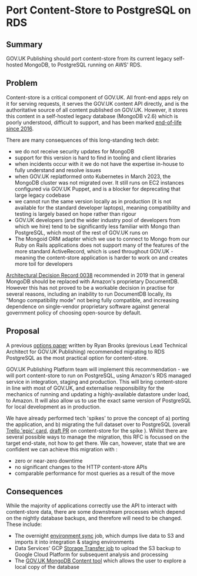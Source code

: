 # Port Content-Store to PostgreSQL on RDS

## Summary

GOV.UK Publishing should port content-store from its current legacy self-hosted MongoDB, to PostgreSQL running on AWS' RDS.

## Problem

Content-store is a critical component of GOV.UK. All front-end apps rely on it for serving requests, it serves the GOV.UK content API directly, and is the authoritative source of all content published on GOV.UK. However, it stores this content in a self-hosted legacy database (MongoDB v2.6) which is poorly understood, difficult to support, and has been marked [end-of-life since 2016](https://www.mongodb.com/blog/post/mongodb-2-6-end-of-life). 

There are many consequences of this long-standing tech debt: 

- we do not receive security updates for MongoDB
- support for this version is hard to find in tooling and client libraries 
- when incidents occur with it we do not have the expertise in-house to fully understand and resolve issues
- when GOV.UK replatformed onto Kubernetes in March 2023, the MongoDB cluster was not migrated over. It still runs on EC2 instances configured via GOV.UK Puppet, and is a blocker for deprecating that large legacy codebase
- we cannot run the same version locally as in production (it is not available for the standard developer laptops), meaning compatibility and testing is largely based on hope rather than rigour
- GOV.UK developers (and the wider industry pool of developers from which we hire) tend to be significantly less familiar with Mongo than PostgreSQL, which most of the rest of GOV.UK runs on
- The Mongoid ORM adapter which we use to connect to Mongo from our Ruby on Rails applications does not support many of the features of the more standard ActiveRecord, which is used throughout GOV.UK - meaning the content-store application is harder to work on and creates more toil for developers

[Architectural Decision Record 0038](https://docs.publishing.service.gov.uk/repos/govuk-aws/architecture/decisions/0038-mongo_replacement_by_documentdb.html) recommended in 2019 that in general MongoDB should be replaced with Amazon's proprietary DocumentDB. However this has not proved to be a workable decision in practise for several reasons, including an inability to run DocumentDB locally, its "Mongo compatibility mode" not being fully compatible, and increasing dependence on single-vendor proprietary software against general government policy of choosing open-source by default.


## Proposal


A previous [options paper](https://docs.google.com/document/d/1evZ6B3a2XMU8YgDruuS8idseqC38vcogo_bnIDshfrY/edit#) written by Ryan Brooks (previous Lead Technical Architect for GOV.UK Publishing) recommended migrating to RDS PostgreSQL as the most practical option for content-store.

GOV.UK Publishing Platform team will implement this recommendation - we will port content-store to run on PostgreSQL, using Amazon's RDS managed service in integration, staging and production. This will bring content-store in line with most of GOV.UK, and externalise responsibility for the mechanics of running and updating a highly-available datastore under load, to Amazon. It will also allow us to use the exact same version of PostgreSQL for local development as in production. 

We have already performed tech 'spikes' to prove the concept of a) porting the application, and b) migrating the full dataset over to PostgreSQL (overall [Trello 'epic' card](https://trello.com/c/C1BQDFTG/502-plan-for-migrating-content-store-off-mongodb), [draft PR](https://github.com/alphagov/content-store/pull/1062) on content-store for the spike ). Whilst there are several possible ways to manage the migration, this RFC is focussed on the target end-state, not how to get there. We can, however, state that we are confident we can achieve this migration with :

- zero or near-zero downtime
- no significant changes to the HTTP content-store APIs
- comparable performance for most queries as a result of the move

## Consequences

While the majority of applications correctly use the API to interact with content-store data, there are some downstream processes which depend on the nightly database backups, and therefore will need to be changed. These include:

- The overnight [environment sync](https://docs.publishing.service.gov.uk/manual/govuk-env-sync.html) job, which dumps live data to S3 and imports it into integration & staging environments
- Data Services' GCP [Storage Transfer job](https://github.com/alphagov/govuk-s3-mirror/blob/main/terraform/transfer.tf) to upload the S3 backup to Google Cloud Platform for subsequent analysis and processing
- The [GOV.UK MongoDB Content tool](https://docs.publishing.service.gov.uk/repos/govuk-mongodb-content.html) which allows the user to explore a local copy of the database
